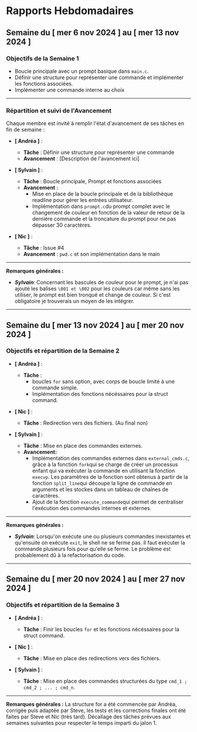 # Rapports Hebdomadaires

## Semaine du [ mer 6 nov 2024 ] au [ mer 13 nov 2024 ]

### Objectifs de la Semaine 1

- Boucle principale avec un prompt basique dans `main.c`.
- Définir une structure pour représenter une commande et implémenter les fonctions associées.
- Implémenter une commande interne au choix

---

### Répartition et suivi de l'Avancement

Chaque membre est invité à remplir l'état d'avancement de ses tâches en fin de semaine :

- **[ Andréa ]** :

  - **Tâche** : Définir une structure pour représenter une commande
  - **Avancement** : [Description de l'avancement ici]

- **[ Sylvain ]** :

  - **Tâche** : Boucle principale, Prompt et fonctions associées
  - **Avancement** :
    - Mise en place de la boucle principale et de la bibliothèque readline pour gérer les entrées utilisateur.
    - Implémentation dans `prompt.c`du prompt complet avec le changement de couleur en fonction de la valeur de retour de la dernière commande et la troncature du prompt pour ne pas dépasser 30 caractères.

- **[ Nic ]** :
  - **Tâche** : Issue #4
  - **Avancement** : `pwd.c` et son implémentation dans le main

---

**Remarques générales :**

- **_Sylvain_**: Concernant les bascules de couleur pour le prompt, je n'ai pas ajouté les balises `\001 et \002` pour les couleurs car même sans les utiliser, le prompt est bien tronqué et change de couleur. Si c'est obligatoire je trouverais un moyen de les intégrer.

---

## Semaine du [ mer 13 nov 2024 ] au [ mer 20 nov 2024 ]

### Objectifs et répartition de la Semaine 2

- **[ Andréa ]** :

  - **Tâche** :
    - boucles `for` sans option, avec corps de boucle limité à une commande simple.
    - Implémentation des fonctions nécéssaires pour la struct command.

- **[ Nic ]** :

  - **Tâche** : Redirection vers des fichiers. (Au final non)

- **[ Sylvain ]** :
  - **Tâche** : Mise en place des commandes externes.
  - **Avancement:**
    - Implémentation des commandes externes dans `external_cmds.c`, grâce à la fonction `fork`qui se charge de créer un processus enfant qui va exécuter la commande en utilisant la fonction `execvp`. Les paramètres de la fonction sont obtenus à partir de la fonction `split_line`qui découpe la ligne de commande en arguments et les stockes dans un tableau de chaînes de caractères.
    - Ajout de la fonction `execute_commande`qui permet de centraliser l'exécution des commandes internes et externes.

---

**Remarques générales :**

- **_Sylvain_**: Lorsqu'on exécute une ou plusieurs commandes inexistantes et qu'ensuite on exécute `exit`, le shell ne se ferme pas. Il faut exécuter la commande plusieurs fois pour qu'elle se ferme. Le problème est probablement dû à la refactorisation du code.

---

## Semaine du [ mer 20 nov 2024 ] au [ mer 27 nov 2024 ]

### Objectifs et répartition de la Semaine 3

- **[ Andréa ]** :

  - **Tâche** : Finir les boucles `for` et les fonctions nécéssaires pour la struct command.

- **[ Nic ]** :

  - **Tâche** : Mise en place des redirections vers des fichiers.

- **[ Sylvain ]** :
  - **Tâche** : Mise en place des commandes structurées du type `cmd_1 ; cmd_2 ; ... ; cmd_n`.

---

**Remarques générales :**
La structure for a été commencée par Andrèa, corrigée puis adaptée par Steve, les tests et les
corrections finales ont été faites par Steve et Nic (très tard). 
Décallage des tâches prévues aux semaines suivantes pour respecter le temps imparti du jalon 1.
